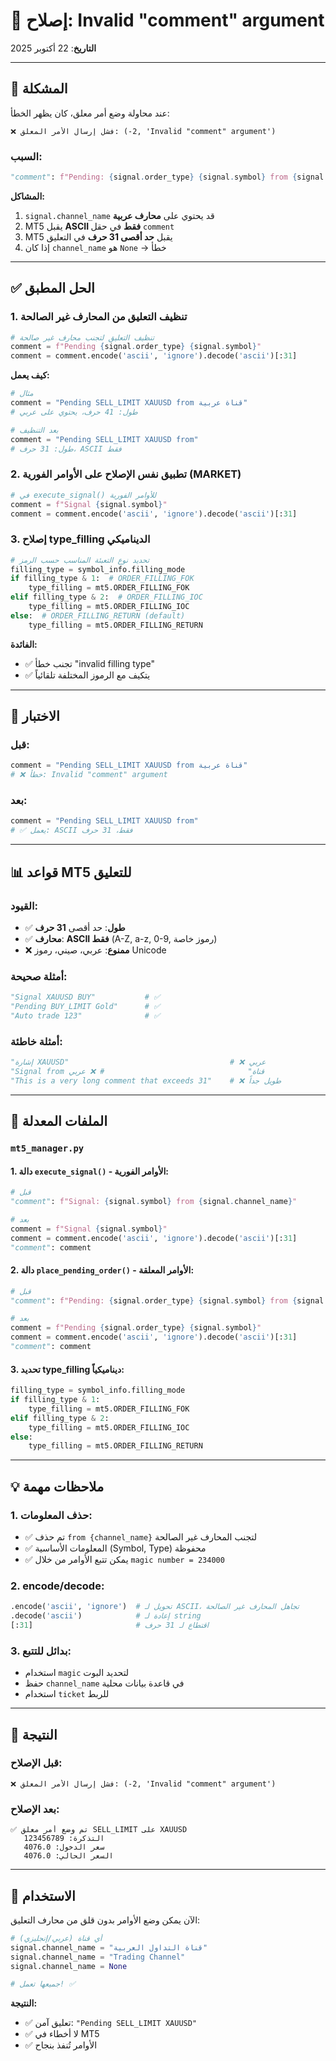 # 🔧 إصلاح: Invalid "comment" argument
**التاريخ**: 22 أكتوبر 2025

---

## 🐛 المشكلة

عند محاولة وضع أمر معلق، كان يظهر الخطأ:
```
❌ فشل إرسال الأمر المعلق: (-2, 'Invalid "comment" argument')
```

### **السبب:**
```python
"comment": f"Pending: {signal.order_type} {signal.symbol} from {signal.channel_name}"
```

**المشاكل:**
1. `signal.channel_name` قد يحتوي على **محارف عربية**
2. MT5 يقبل **ASCII فقط** في حقل `comment`
3. MT5 يقبل **حد أقصى 31 حرف** في التعليق
4. إذا كان `channel_name` هو `None` → خطأ

---

## ✅ الحل المطبق

### **1. تنظيف التعليق من المحارف غير الصالحة**

```python
# تنظيف التعليق لتجنب محارف غير صالحة
comment = f"Pending {signal.order_type} {signal.symbol}"
comment = comment.encode('ascii', 'ignore').decode('ascii')[:31]
```

**كيف يعمل:**
```python
# مثال
comment = "Pending SELL_LIMIT XAUUSD from قناة عربية"
# طول: 41 حرف، يحتوي على عربي

# بعد التنظيف
comment = "Pending SELL_LIMIT XAUUSD from"
# طول: 31 حرف، ASCII فقط
```

### **2. تطبيق نفس الإصلاح على الأوامر الفورية (MARKET)**

```python
# في execute_signal() للأوامر الفورية
comment = f"Signal {signal.symbol}"
comment = comment.encode('ascii', 'ignore').decode('ascii')[:31]
```

### **3. إصلاح type_filling الديناميكي**

```python
# تحديد نوع التعبئة المناسب حسب الرمز
filling_type = symbol_info.filling_mode
if filling_type & 1:  # ORDER_FILLING_FOK
    type_filling = mt5.ORDER_FILLING_FOK
elif filling_type & 2:  # ORDER_FILLING_IOC
    type_filling = mt5.ORDER_FILLING_IOC
else:  # ORDER_FILLING_RETURN (default)
    type_filling = mt5.ORDER_FILLING_RETURN
```

**الفائدة:**
- ✅ تجنب خطأ "invalid filling type"
- ✅ يتكيف مع الرموز المختلفة تلقائياً

---

## 🧪 الاختبار

### **قبل:**
```python
comment = "Pending SELL_LIMIT XAUUSD from قناة عربية"
# ❌ خطأ: Invalid "comment" argument
```

### **بعد:**
```python
comment = "Pending SELL_LIMIT XAUUSD from"
# ✅ يعمل: ASCII فقط، 31 حرف
```

---

## 📊 قواعد MT5 للتعليق

### **القيود:**
- ✅ **طول**: حد أقصى **31 حرف**
- ✅ **محارف**: **ASCII فقط** (A-Z, a-z, 0-9, رموز خاصة)
- ❌ **ممنوع**: عربي، صيني، رموز Unicode

### **أمثلة صحيحة:**
```python
"Signal XAUUSD BUY"           # ✅
"Pending BUY_LIMIT Gold"      # ✅
"Auto trade 123"              # ✅
```

### **أمثلة خاطئة:**
```python
"إشارة XAUUSD"                                    # ❌ عربي
"Signal from قناة"                                # ❌ عربي
"This is a very long comment that exceeds 31"    # ❌ طويل جداً
```

---

## 📁 الملفات المعدلة

### **`mt5_manager.py`**

#### **1. دالة `execute_signal()` - الأوامر الفورية:**
```python
# قبل
"comment": f"Signal: {signal.symbol} from {signal.channel_name}"

# بعد
comment = f"Signal {signal.symbol}"
comment = comment.encode('ascii', 'ignore').decode('ascii')[:31]
"comment": comment
```

#### **2. دالة `place_pending_order()` - الأوامر المعلقة:**
```python
# قبل
"comment": f"Pending: {signal.order_type} {signal.symbol} from {signal.channel_name}"

# بعد
comment = f"Pending {signal.order_type} {signal.symbol}"
comment = comment.encode('ascii', 'ignore').decode('ascii')[:31]
"comment": comment
```

#### **3. تحديد type_filling ديناميكياً:**
```python
filling_type = symbol_info.filling_mode
if filling_type & 1:
    type_filling = mt5.ORDER_FILLING_FOK
elif filling_type & 2:
    type_filling = mt5.ORDER_FILLING_IOC
else:
    type_filling = mt5.ORDER_FILLING_RETURN
```

---

## 💡 ملاحظات مهمة

### **1. حذف المعلومات:**
- ✅ تم حذف `from {channel_name}` لتجنب المحارف غير الصالحة
- ✅ المعلومات الأساسية (Symbol, Type) محفوظة
- ✅ يمكن تتبع الأوامر من خلال `magic number = 234000`

### **2. encode/decode:**
```python
.encode('ascii', 'ignore')  # تحويل لـ ASCII، تجاهل المحارف غير الصالحة
.decode('ascii')            # إعادة لـ string
[:31]                       # اقتطاع لـ 31 حرف
```

### **3. بدائل للتتبع:**
- استخدام `magic` لتحديد البوت
- حفظ `channel_name` في قاعدة بيانات محلية
- استخدام `ticket` للربط

---

## 🎯 النتيجة

### **قبل الإصلاح:**
```
❌ فشل إرسال الأمر المعلق: (-2, 'Invalid "comment" argument')
```

### **بعد الإصلاح:**
```
✅ تم وضع أمر معلق SELL_LIMIT على XAUUSD
   التذكرة: 123456789
   سعر الدخول: 4076.0
   السعر الحالي: 4076.0
```

---

## 🚀 الاستخدام

الآن يمكن وضع الأوامر بدون قلق من محارف التعليق:

```python
# أي قناة (عربي/إنجليزي)
signal.channel_name = "قناة التداول العربية"
signal.channel_name = "Trading Channel"
signal.channel_name = None

# جميعها تعمل! ✅
```

**النتيجة:**
- ✅ تعليق آمن: `"Pending SELL_LIMIT XAUUSD"`
- ✅ لا أخطاء في MT5
- ✅ الأوامر تُنفذ بنجاح

